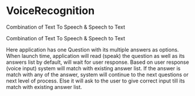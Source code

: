 # VoiceRecognition
Combination of Text To Speech &amp; Speech to Text


Combination of Text To Speech & Speech to Text


Here application has one Question with its multiple answers as options. 
When launch time, application will read (speak) the question as well as its answers list by default, will wait for user response.  Based on user response (voice input) system will match with existing answer list. 
If the answer is match with any of the answer, system will continue to the next questions or next level of process. 
Else it will ask to the user to give correct input till its match with existing answer list. 
